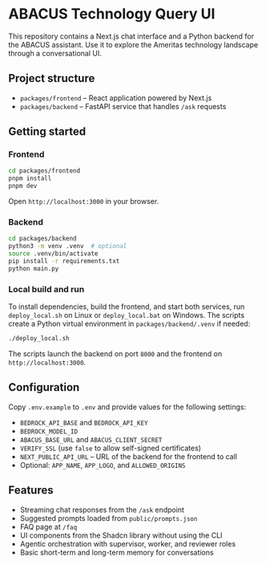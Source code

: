 # ABACUS Technology Query UI

This repository contains a Next.js chat interface and a Python backend for the ABACUS assistant. Use it to explore the Ameritas technology landscape through a conversational UI.

## Project structure

- `packages/frontend` – React application powered by Next.js
- `packages/backend` – FastAPI service that handles `/ask` requests

## Getting started

### Frontend

```bash
cd packages/frontend
pnpm install
pnpm dev
```

Open `http://localhost:3000` in your browser.

### Backend

```bash
cd packages/backend
python3 -m venv .venv  # optional
source .venv/bin/activate
pip install -r requirements.txt
python main.py
```

### Local build and run

To install dependencies, build the frontend, and start both services, run
`deploy_local.sh` on Linux or `deploy_local.bat` on Windows. The scripts
create a Python virtual environment in `packages/backend/.venv` if needed:

```bash
./deploy_local.sh
```

The scripts launch the backend on port `8000` and the frontend on
`http://localhost:3000`.

## Configuration

Copy `.env.example` to `.env` and provide values for the following settings:

- `BEDROCK_API_BASE` and `BEDROCK_API_KEY`
- `BEDROCK_MODEL_ID`
- `ABACUS_BASE_URL` and `ABACUS_CLIENT_SECRET`
- `VERIFY_SSL` (use `false` to allow self-signed certificates)
- `NEXT_PUBLIC_API_URL` – URL of the backend for the frontend to call
- Optional: `APP_NAME`, `APP_LOGO`, and `ALLOWED_ORIGINS`

## Features

- Streaming chat responses from the `/ask` endpoint
- Suggested prompts loaded from `public/prompts.json`
- FAQ page at `/faq`
- UI components from the Shadcn library without using the CLI
- Agentic orchestration with supervisor, worker, and reviewer roles
- Basic short-term and long-term memory for conversations
